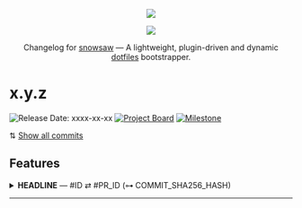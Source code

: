 <p align="center"><img src="https://raw.githubusercontent.com/arcticicestudio/snowsaw/develop/assets/images/repository-hero.svg?sanitize=true"/></a></p>

<p align="center"><a href="https://github.com/arcticicestudio/snowsaw/releases/latest"><img src="https://img.shields.io/github/release/arcticicestudio/snowsaw.svg?style=flat-square&label=Release&logo=github&logoColor=eceff4&colorA=4c566a&colorB=88c0d0"/></a></p>

<p align="center">Changelog for <a href="https://github.com/arcticicestudio/snowsaw" target="_blank">snowsaw</a> — A lightweight, plugin-driven and dynamic <a href="https://wiki.archlinux.org/index.php/Dotfiles" target="_blank">dotfiles</a> bootstrapper.</p>

<!--lint disable no-duplicate-headings-->

# x.y.z

![Release Date: xxxx-xx-xx](https://img.shields.io/static/v1.svg?style=flat-square&label=Release%20Date&message=xxxx-xx-xx&colorA=4c566a&colorB=88c0d0) [![Project Board](https://img.shields.io/static/v1.svg?style=flat-square&label=Project%20Board&message=x.y.z&logo=github&logoColor=eceff4&colorA=4c566a&colorB=88c0d0)](https://github.com/arcticicestudio/snowsaw/projects/0) [![Milestone](https://img.shields.io/static/v1.svg?style=flat-square&label=Milestone&message=x.y.z&logo=github&logoColor=eceff4&colorA=4c566a&colorB=88c0d0)](https://github.com/arcticicestudio/snowsaw/milestone/0)

⇅ [Show all commits][gh-compare-tag-vx.y.z_vx.y.z]

## Features

<details>
<summary><strong>HEADLINE</strong> — #ID ⇄ #PR_ID (⊶ COMMIT_SHA256_HASH)</summary>

↠ CONTENT

</details>

---

<!--
+------------------+
+ Formatting Notes +
+------------------+

The `<summary />` tag must be separated with a blank line from the actual item content paragraph,
otherwise Markdown elements are not parsed and rendered!

+------------------+
+ Symbol Reference +
+------------------+
↠ (U+21A0): Start of a log section description
— (U+2014): Separator between a log section title and the metadata
⇄ (U+21C4): Separator between a issue ID and pull request ID in a log metadata
⊶ (U+22B6): Icon prefix for the short commit SHA checksum in a log metadata
⇅ (U+21C5): Icon prefix for the link of the Git commit history comparison on GitHub
-->

<!--lint disable final-definition-->

<!-- Base Links -->

<!-- vx.y.z -->

[gh-compare-tag-vx.y.z_vx.y.z]: https://github.com/arcticicestudio/snowsaw/compare/vx.y.z...vx.y.z
